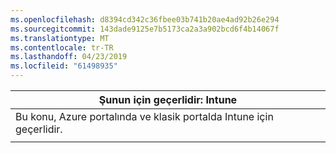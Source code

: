 ```yaml
---
ms.openlocfilehash: d8394cd342c36fbee03b741b20ae4ad92b26e294
ms.sourcegitcommit: 143dade9125e7b5173ca2a3a902bcd6f4b14067f
ms.translationtype: MT
ms.contentlocale: tr-TR
ms.lasthandoff: 04/23/2019
ms.locfileid: "61498935"
---
```

|                              Şunun için geçerlidir: Intune                               |
|-------------------------------------------------------------------------------|
| Bu konu, Azure portalında ve klasik portalda Intune için geçerlidir. |
|                                                                               |

